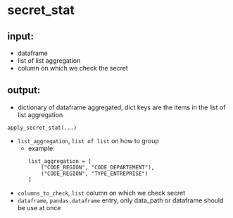 # secret_stat

## input:
 - dataframe
 - list of list aggregation
 - column on which we check the secret
## output:

 - dictionary of dataframe aggregated, dict keys are the items in the list of list aggregation

`apply_secret_stat(...)`
 - `list_aggregation`, `list of list` on how to group
     - example:
        ```
       list_aggregation = [
            ("CODE_REGION", "CODE_DEPARTEMENT"),
            ("CODE_REGION", "TYPE_ENTREPRISE")
       ]
       ``` 
 - `columns_to_check`, `list` column on which we check secret
 - `dataframe`, `pandas.dataframe` entry, only data_path or dataframe should be use at once
